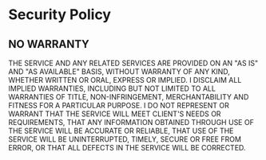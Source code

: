 # Security Policy

## NO WARRANTY

THE SERVICE AND ANY RELATED SERVICES ARE PROVIDED ON AN "AS IS" AND "AS AVAILABLE" BASIS, WITHOUT WARRANTY OF ANY KIND, WHETHER WRITTEN OR ORAL, EXPRESS OR IMPLIED. I DISCLAIM ALL IMPLIED WARRANTIES, INCLUDING BUT NOT LIMITED TO ALL WARRANTIES OF TITLE, NON-INFRINGEMENT, MERCHANTABILITY AND FITNESS FOR A PARTICULAR PURPOSE. I DO NOT REPRESENT OR WARRANT THAT THE SERVICE WILL MEET CLIENT'S NEEDS OR REQUIREMENTS, THAT ANY INFORMATION OBTAINED THROUGH USE OF THE SERVICE WILL BE ACCURATE OR RELIABLE, THAT USE OF THE SERVICE WILL BE UNINTERRUPTED, TIMELY, SECURE OR FREE FROM ERROR, OR THAT ALL DEFECTS IN THE SERVICE WILL BE CORRECTED.
